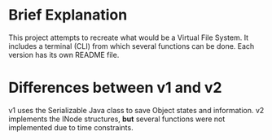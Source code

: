 # Brief Explanation
This project attempts to recreate what would be a Virtual File System. It includes a terminal (CLI) from which several functions can be done. Each version has its own README file.

# Differences between v1 and v2
v1 uses the Serializable Java class to save Object states and information.
v2 implements the INode structures, **but** several functions were not implemented due to time constraints.
